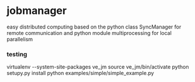 jobmanager
==========

easy distributed computing based on the python class SyncManager for remote communication and python module multiprocessing for local parallelism 

### testing

   virtualenv --system-site-packages ve_jm
   source ve_jm/bin/activate
   python setupy.py install
   python examples/simple/simple_example.py
   
